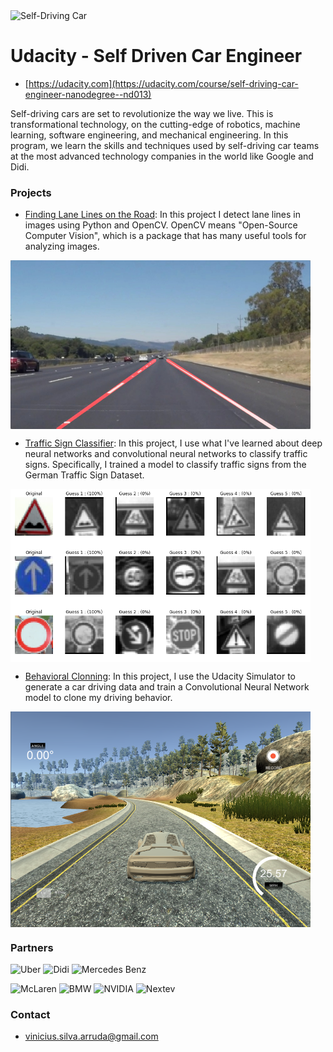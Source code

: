 <img src="https://s3-us-west-1.amazonaws.com/udacity-content/images/shared/self-driving-car-engineer-nanodegree.png" alt="Self-Driving Car" width="800px">

# Udacity - Self Driven Car Engineer #
* [https://udacity.com](https://udacity.com/course/self-driving-car-engineer-nanodegree--nd013)

Self-driving cars are set to revolutionize the way we live. This is transformational technology, on the cutting-edge of robotics, machine learning, software engineering, and mechanical engineering. In this program, we learn the skills and techniques used by self-driving car teams at the most advanced technology companies in the world like Google and Didi.

### Projects ###

* <a href="https://github.com/vippermaeglin/self-driven-car-nd/tree/master/P1%20-%20Lane%20Lines"> Finding Lane Lines on the Road</a>:
In this project I detect lane lines in images using Python and OpenCV. OpenCV means "Open-Source Computer Vision", which is a package that has many useful tools for analyzing images.
<img src="P1 - Lane Lines/examples/laneLines_thirdPass.jpg" width="480" alt="Example Image" align="middle"/>

* <a href="https://github.com/vippermaeglin/self-driven-car-nd/tree/master/P2%20-%20Traffic%20Sign%20Classifier"> Traffic Sign Classifier</a>:
In this project, I use what I've learned about deep neural networks and convolutional neural networks to classify traffic signs. Specifically, I trained a model to classify traffic signs from the German Traffic Sign Dataset.
<img src="P2 - Traffic Sign Classifier/examples/image13.png" width="480" alt="Example Image" align="middle"/>

* <a href="https://github.com/vippermaeglin/self-driven-car-nd/tree/master/P3%20-%20Behavioral%20Clonning"> Behavioral Clonning</a>:
In this project, I use the Udacity Simulator to generate a car driving data and train a Convolutional Neural Network model to clone my driving behavior.
<img src="P3 - Behavioral Clonning/examples/image01.png" width="480" alt="Example Image" align="middle"/>

<!---
* <a href="https://github.com/vippermaeglin/self-driven-car-nd/tree/master/P4%20-%20Advanced%20Lane%20Finding"> Advanced Lane Finding</a>:
In this project, I wrote a software pipeline to identify the lane boundaries in a video from a front-facing camera on a car. The camera calibration images, test road images, and project videos are available in the project repository.
<img src="P4 - Advanced Lane Finding/examples/image01.png" width="480" alt="Example Image" align="middle"/>
--->

### Partners ###
<img src="https://br.udacity.com/assets/iridium/images/shared/partners/logo-color-uber.svg" alt="Uber"> <img src="https://br.udacity.com/assets/iridium/images/shared/partners/logo-color-didi.svg" alt="Didi"> <img src="https://br.udacity.com/assets/iridium/images/shared/partners/logo-color-mercedes-benz.svg" alt="Mercedes Benz"> 

<img src="https://br.udacity.com/assets/iridium/images/shared/partners/logo-color-mclaren.svg" alt="McLaren"> <img src="https://br.udacity.com/assets/iridium/images/shared/partners/logo-color-bmw.svg" alt="BMW"> <img src="https://br.udacity.com/assets/iridium/images/shared/partners/logo-color-nvidia.svg" alt="NVIDIA"> <img src="https://br.udacity.com/assets/iridium/images/shared/partners/logo-color-nextev.svg" alt="Nextev">


### Contact ###

* [vinicius.silva.arruda@gmail.com](mailto:vinicius.silva.arruda@gmail.com)
